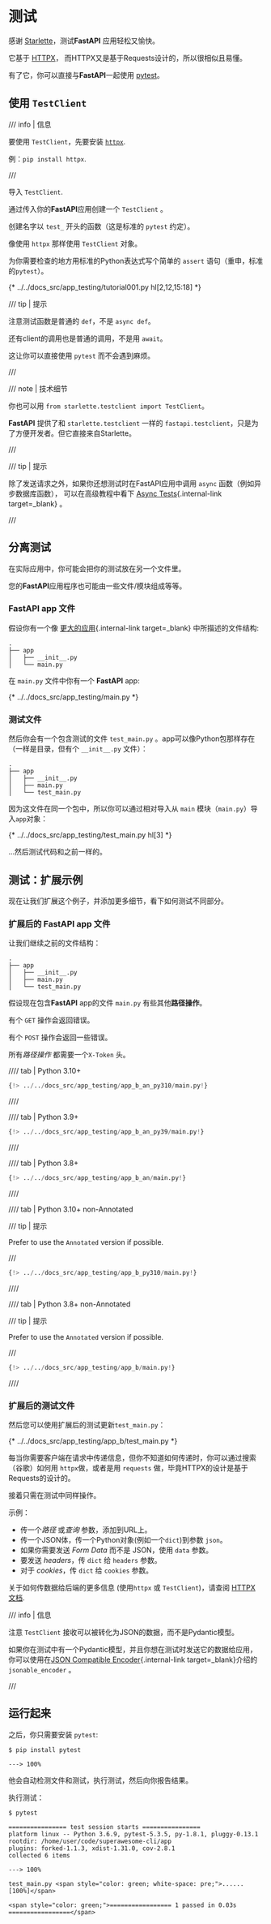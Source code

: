 # 测试

感谢 <a href="https://www.starlette.io/testclient/" class="external-link" target="_blank">Starlette</a>，测试**FastAPI** 应用轻松又愉快。

它基于 <a href="https://www.python-httpx.org" class="external-link" target="_blank">HTTPX</a>， 而HTTPX又是基于Requests设计的，所以很相似且易懂。

有了它，你可以直接与**FastAPI**一起使用 <a href="https://docs.pytest.org/" class="external-link" target="_blank">pytest</a>。

## 使用 `TestClient`

/// info | 信息

要使用 `TestClient`，先要安装 <a href="https://www.python-httpx.org" class="external-link" target="_blank">`httpx`</a>.

例：`pip install httpx`.

///

导入 `TestClient`.

通过传入你的**FastAPI**应用创建一个 `TestClient` 。

创建名字以 `test_` 开头的函数（这是标准的 `pytest` 约定）。

像使用 `httpx` 那样使用 `TestClient` 对象。

为你需要检查的地方用标准的Python表达式写个简单的 `assert` 语句（重申，标准的`pytest`）。

{* ../../docs_src/app_testing/tutorial001.py hl[2,12,15:18] *}

/// tip | 提示

注意测试函数是普通的 `def`，不是 `async def`。

还有client的调用也是普通的调用，不是用 `await`。

这让你可以直接使用 `pytest` 而不会遇到麻烦。

///

/// note | 技术细节

你也可以用 `from starlette.testclient import TestClient`。

**FastAPI** 提供了和 `starlette.testclient` 一样的 `fastapi.testclient`，只是为了方便开发者。但它直接来自Starlette。

///

/// tip | 提示

除了发送请求之外，如果你还想测试时在FastAPI应用中调用 `async` 函数（例如异步数据库函数）， 可以在高级教程中看下 [Async Tests](../advanced/async-tests.md){.internal-link target=_blank} 。

///

## 分离测试

在实际应用中，你可能会把你的测试放在另一个文件里。

您的**FastAPI**应用程序也可能由一些文件/模块组成等等。

### **FastAPI** app 文件

假设你有一个像 [更大的应用](bigger-applications.md){.internal-link target=_blank} 中所描述的文件结构:

```
.
├── app
│   ├── __init__.py
│   └── main.py
```

在 `main.py` 文件中你有一个 **FastAPI** app:


{* ../../docs_src/app_testing/main.py *}

### 测试文件

然后你会有一个包含测试的文件 `test_main.py` 。app可以像Python包那样存在（一样是目录，但有个 `__init__.py` 文件）：

``` hl_lines="5"
.
├── app
│   ├── __init__.py
│   ├── main.py
│   └── test_main.py
```

因为这文件在同一个包中，所以你可以通过相对导入从 `main` 模块（`main.py`）导入`app`对象：

{* ../../docs_src/app_testing/test_main.py hl[3] *}

...然后测试代码和之前一样的。

## 测试：扩展示例

现在让我们扩展这个例子，并添加更多细节，看下如何测试不同部分。

### 扩展后的 **FastAPI** app 文件

让我们继续之前的文件结构：

```
.
├── app
│   ├── __init__.py
│   ├── main.py
│   └── test_main.py
```

假设现在包含**FastAPI** app的文件 `main.py`  有些其他**路径操作**。

有个 `GET` 操作会返回错误。

有个 `POST` 操作会返回一些错误。

所有*路径操作* 都需要一个`X-Token` 头。

//// tab | Python 3.10+

```Python
{!> ../../docs_src/app_testing/app_b_an_py310/main.py!}
```

////

//// tab | Python 3.9+

```Python
{!> ../../docs_src/app_testing/app_b_an_py39/main.py!}
```

////

//// tab | Python 3.8+

```Python
{!> ../../docs_src/app_testing/app_b_an/main.py!}
```

////

//// tab | Python 3.10+ non-Annotated

/// tip | 提示

Prefer to use the `Annotated` version if possible.

///

```Python
{!> ../../docs_src/app_testing/app_b_py310/main.py!}
```

////

//// tab | Python 3.8+ non-Annotated

/// tip | 提示

Prefer to use the `Annotated` version if possible.

///

```Python
{!> ../../docs_src/app_testing/app_b/main.py!}
```

////

### 扩展后的测试文件

然后您可以使用扩展后的测试更新`test_main.py`：

{* ../../docs_src/app_testing/app_b/test_main.py *}

每当你需要客户端在请求中传递信息，但你不知道如何传递时，你可以通过搜索（谷歌）如何用 `httpx`做，或者是用 `requests` 做，毕竟HTTPX的设计是基于Requests的设计的。

接着只需在测试中同样操作。

示例：

* 传一个*路径* 或*查询* 参数，添加到URL上。
* 传一个JSON体，传一个Python对象(例如一个`dict`)到参数 `json`。
* 如果你需要发送 *Form Data* 而不是 JSON，使用 `data` 参数。
* 要发送 *headers*，传 `dict` 给 `headers` 参数。
* 对于 *cookies*，传 `dict` 给 `cookies` 参数。

关于如何传数据给后端的更多信息 (使用`httpx` 或 `TestClient`)，请查阅 <a href="https://www.python-httpx.org" class="external-link" target="_blank">HTTPX 文档</a>.

/// info | 信息

注意 `TestClient` 接收可以被转化为JSON的数据，而不是Pydantic模型。

如果你在测试中有一个Pydantic模型，并且你想在测试时发送它的数据给应用，你可以使用在[JSON Compatible Encoder](encoder.md){.internal-link target=_blank}介绍的`jsonable_encoder` 。

///

## 运行起来

之后，你只需要安装 `pytest`:

<div class="termy">

```console
$ pip install pytest

---> 100%
```

</div>

他会自动检测文件和测试，执行测试，然后向你报告结果。

执行测试：

<div class="termy">

```console
$ pytest

================ test session starts ================
platform linux -- Python 3.6.9, pytest-5.3.5, py-1.8.1, pluggy-0.13.1
rootdir: /home/user/code/superawesome-cli/app
plugins: forked-1.1.3, xdist-1.31.0, cov-2.8.1
collected 6 items

---> 100%

test_main.py <span style="color: green; white-space: pre;">......                            [100%]</span>

<span style="color: green;">================= 1 passed in 0.03s =================</span>
```

</div>
